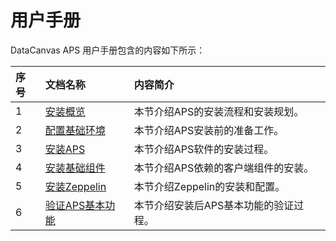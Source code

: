 # 用户手册
DataCanvas APS 用户手册包含的内容如下所示：

| 序号 | 文档名称 | 内容简介 |
| :--- | :--- | :--- |
| 1 | [安装概览](install_guide/01_install_introduction.md) | 本节介绍APS的安装流程和安装规划。 |
| 2 | [配置基础环境](install_guide/02_environment_configure.md) | 本节介绍APS安装前的准备工作。 |
| 3 | [安装APS](install_guide//03_install_aps.md) | 本节介绍APS软件的安装过程。 |
| 4 | [安装基础组件](install_guide/04_install_basic_components.md) | 本节介绍APS依赖的客户端组件的安装。 |
| 5 | [安装Zeppelin](install_guide/05_install_zeppelin.md) | 本节介绍Zeppelin的安装和配置。 |
| 6 | [验证APS基本功能](install_guide/06_verify_basic_functions.md) | 本节介绍安装后APS基本功能的验证过程。 |
